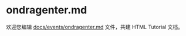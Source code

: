 ondragenter.md
===

欢迎您编辑 <a target="__blank" href="https://github.com/jaywcjlove/html-tutorial/blob/master/docs/events/ondragenter.md">docs/events/ondragenter.md</a> 文件，共建 HTML Tutorial 文档。